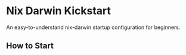 # Nix Darwin Kickstart

An easy-to-understand nix-darwin startup configuration for beginners.

## How to Start


```

```


